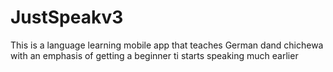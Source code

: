 # JustSpeakv3
This is a language learning mobile app that teaches German dand chichewa with an emphasis of getting a beginner ti starts speaking much earlier
